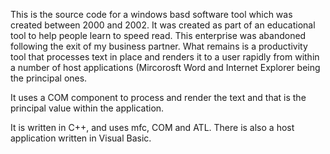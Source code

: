 This is the source code for a windows basd software tool which was created between 2000 and 2002. It was created as 
part of an educational tool to help people learn to speed read.   This enterprise was abandoned following the exit 
of my business partner.  What remains is a productivity tool that processes text in place and renders it to a user 
rapidly from within a number of host applications (Mircorosft Word and Internet Explorer being the principal ones.

It uses a COM component to process and render the text and that is the principal value within the application. 

It is written in C++, and uses mfc, COM and ATL. There is also a host application written in Visual Basic. 



